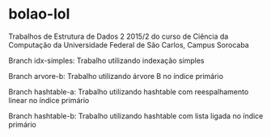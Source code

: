 # bolao-lol
Trabalhos de Estrutura de Dados 2 2015/2  do curso de Ciência da Computação da Universidade Federal de São Carlos, Campus Sorocaba

Branch idx-simples: Trabalho utilizando indexação simples

Branch arvore-b: Trabalho utilizando árvore B no índice primário

Branch hashtable-a: Trabalho utilizando hashtable com reespalhamento linear no índice primário

Branch hashtable-b: Trabalho utilizando hashtable com lista ligada no índice primário
